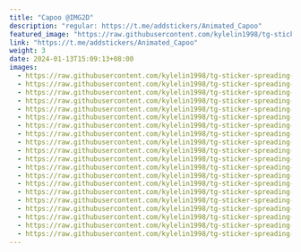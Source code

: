 ```yaml
---
title: "Capoo @IMG2D"
description: "regular: https://t.me/addstickers/Animated_Capoo"
featured_image: "https://raw.githubusercontent.com/kylelin1998/tg-sticker-spreading-worldwide-images/main/img/e8c06a47-1f20-4238-89c1-6bddb92f5494.jpg"
link: "https://t.me/addstickers/Animated_Capoo"
weight: 3
date: 2024-01-13T15:09:13+08:00
images:
  - https://raw.githubusercontent.com/kylelin1998/tg-sticker-spreading-worldwide-images/main/img/e8c06a47-1f20-4238-89c1-6bddb92f5494.jpg
  - https://raw.githubusercontent.com/kylelin1998/tg-sticker-spreading-worldwide-images/main/img/ae5e62b9-03ef-42cf-9e06-c26a87433e17.jpg
  - https://raw.githubusercontent.com/kylelin1998/tg-sticker-spreading-worldwide-images/main/img/6fc7290e-0ebd-4880-814c-2377e1df0ba5.jpg
  - https://raw.githubusercontent.com/kylelin1998/tg-sticker-spreading-worldwide-images/main/img/b0aa8a01-e65c-4895-8aff-33cf6632b487.jpg
  - https://raw.githubusercontent.com/kylelin1998/tg-sticker-spreading-worldwide-images/main/img/11ac68df-a63c-4aaa-93fc-401f738af0a5.jpg
  - https://raw.githubusercontent.com/kylelin1998/tg-sticker-spreading-worldwide-images/main/img/55f68bba-ae1e-4634-b95e-44056babdab1.jpg
  - https://raw.githubusercontent.com/kylelin1998/tg-sticker-spreading-worldwide-images/main/img/f3f21819-d8d2-45a4-9531-7abf3ba7fe06.jpg
  - https://raw.githubusercontent.com/kylelin1998/tg-sticker-spreading-worldwide-images/main/img/7528a623-c87b-4fe8-92cf-9dd273f6f154.jpg
  - https://raw.githubusercontent.com/kylelin1998/tg-sticker-spreading-worldwide-images/main/img/0f8453bb-6479-46a8-953a-8665ef7cc22f.jpg
  - https://raw.githubusercontent.com/kylelin1998/tg-sticker-spreading-worldwide-images/main/img/e2669601-d40e-4de4-810b-3bd9fa6ad380.jpg
  - https://raw.githubusercontent.com/kylelin1998/tg-sticker-spreading-worldwide-images/main/img/0322d407-216c-4239-8274-9cceada3dc44.jpg
  - https://raw.githubusercontent.com/kylelin1998/tg-sticker-spreading-worldwide-images/main/img/28fdc915-ae63-496f-8c15-6a1f711853a4.jpg
  - https://raw.githubusercontent.com/kylelin1998/tg-sticker-spreading-worldwide-images/main/img/cb301137-3a37-456b-9065-9179c59bceb0.jpg
  - https://raw.githubusercontent.com/kylelin1998/tg-sticker-spreading-worldwide-images/main/img/f88c7893-cb2d-49c4-8228-4f3c649ec7da.jpg
  - https://raw.githubusercontent.com/kylelin1998/tg-sticker-spreading-worldwide-images/main/img/5e57de4c-fdba-4c9d-ba0a-41caabee4d00.jpg
  - https://raw.githubusercontent.com/kylelin1998/tg-sticker-spreading-worldwide-images/main/img/86042b32-72d7-4fbc-9d09-a05eb7a6320e.jpg
  - https://raw.githubusercontent.com/kylelin1998/tg-sticker-spreading-worldwide-images/main/img/6530cb98-4ee2-41d1-a067-d9ed447aaa82.jpg
  - https://raw.githubusercontent.com/kylelin1998/tg-sticker-spreading-worldwide-images/main/img/42de73cc-523a-4324-8415-52906cb000df.jpg
  - https://raw.githubusercontent.com/kylelin1998/tg-sticker-spreading-worldwide-images/main/img/0e600614-18bf-4968-830e-a3cd970437d3.jpg
  - https://raw.githubusercontent.com/kylelin1998/tg-sticker-spreading-worldwide-images/main/img/ae005861-80db-460f-a305-174ea416cc01.jpg
---
```

